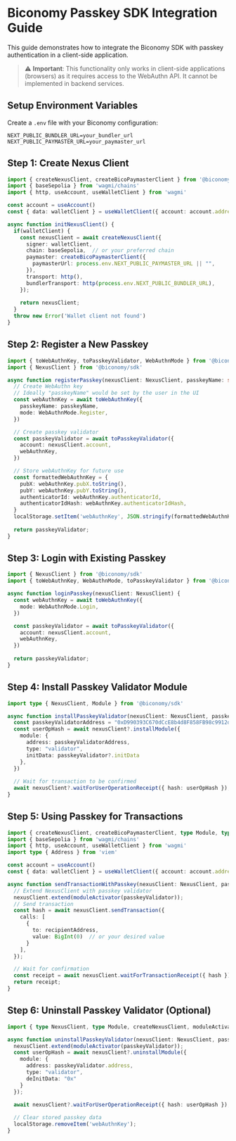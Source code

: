 # Biconomy Passkey SDK Integration Guide

This guide demonstrates how to integrate the Biconomy SDK with passkey authentication in a client-side application.

> ⚠️ **Important**: This functionality only works in client-side applications (browsers) as it requires access to the WebAuthn API. It cannot be implemented in backend services.

## Setup Environment Variables

Create a `.env` file with your Biconomy configuration:

```
NEXT_PUBLIC_BUNDLER_URL=your_bundler_url
NEXT_PUBLIC_PAYMASTER_URL=your_paymaster_url
```

## Step 1: Create Nexus Client

```typescript twoslash"
import { createNexusClient, createBicoPaymasterClient } from '@biconomy/sdk'
import { baseSepolia } from 'wagmi/chains'
import { http, useAccount, useWalletClient } from 'wagmi'

const account = useAccount()
const { data: walletClient } = useWalletClient({ account: account.address })

async function initNexusClient() {
  if(walletClient) {
    const nexusClient = await createNexusClient({
      signer: walletClient,
      chain: baseSepolia,  // or your preferred chain
      paymaster: createBicoPaymasterClient({
        paymasterUrl: process.env.NEXT_PUBLIC_PAYMASTER_URL || "",
      }),
      transport: http(),
      bundlerTransport: http(process.env.NEXT_PUBLIC_BUNDLER_URL),
    });
    
    return nexusClient;
  }
  throw new Error('Wallet client not found')
}
```

## Step 2: Register a New Passkey

```typescript twoslash
import { toWebAuthnKey, toPasskeyValidator, WebAuthnMode } from '@biconomy/passkey'
import { NexusClient } from '@biconomy/sdk'

async function registerPasskey(nexusClient: NexusClient, passkeyName: string) {
  // Create WebAuthn key
  // Ideally "passkeyName" would be set by the user in the UI
  const webAuthnKey = await toWebAuthnKey({
    passkeyName: passkeyName, 
    mode: WebAuthnMode.Register,
  })

  // Create passkey validator
  const passkeyValidator = await toPasskeyValidator({
    account: nexusClient.account,
    webAuthnKey,
  })

  // Store webAuthnKey for future use
  const formattedWebAuthnKey = {
    pubX: webAuthnKey.pubX.toString(),
    pubY: webAuthnKey.pubY.toString(),
    authenticatorId: webAuthnKey.authenticatorId,
    authenticatorIdHash: webAuthnKey.authenticatorIdHash,
  }
  localStorage.setItem('webAuthnKey', JSON.stringify(formattedWebAuthnKey));
  
  return passkeyValidator;
}
```

## Step 3: Login with Existing Passkey

```typescript twoslash
import { NexusClient } from '@biconomy/sdk'
import { toWebAuthnKey, WebAuthnMode, toPasskeyValidator } from '@biconomy/passkey'

async function loginPasskey(nexusClient: NexusClient) {
  const webAuthnKey = await toWebAuthnKey({
    mode: WebAuthnMode.Login,
  })

  const passkeyValidator = await toPasskeyValidator({
    account: nexusClient.account,
    webAuthnKey,
  })
  
  return passkeyValidator;
}
```

## Step 4: Install Passkey Validator Module

```typescript twoslash
import type { NexusClient, Module } from '@biconomy/sdk'

async function installPasskeyValidator(nexusClient: NexusClient, passkeyValidator: Module) {
  const passkeyValidatorAddress = "0xD990393C670dCcE8b4d8F858FB98c9912dBFAa06"
  const userOpHash = await nexusClient?.installModule({
    module: {
      address: passkeyValidatorAddress, 
      type: "validator",
      initData: passkeyValidator?.initData
    },
  })
  
  // Wait for transaction to be confirmed
  await nexusClient?.waitForUserOperationReceipt({ hash: userOpHash });
}
```

## Step 5: Using Passkey for Transactions

```typescript twoslash
import { createNexusClient, createBicoPaymasterClient, type Module, type NexusClient, moduleActivator } from '@biconomy/sdk'
import { baseSepolia } from 'wagmi/chains'
import { http, useAccount, useWalletClient } from 'wagmi'
import type { Address } from 'viem'

const account = useAccount()
const { data: walletClient } = useWalletClient({ account: account.address })

async function sendTransactionWithPasskey(nexusClient: NexusClient, passkeyValidator: Module, recipientAddress: Address) {
  // Extend NexusClient with passkey validator
  nexusClient.extend(moduleActivator(passkeyValidator));
  // Send transaction
  const hash = await nexusClient.sendTransaction({
    calls: [
      {
        to: recipientAddress,
        value: BigInt(0)  // or your desired value
      }
    ],
  });

  // Wait for confirmation
  const receipt = await nexusClient.waitForTransactionReceipt({ hash });
  return receipt;
}
```

## Step 6: Uninstall Passkey Validator (Optional)

```typescript twoslash
import { type NexusClient, type Module, createNexusClient, moduleActivator } from '@biconomy/sdk'

async function uninstallPasskeyValidator(nexusClient: NexusClient, passkeyValidator: Module) {
  nexusClient.extend(moduleActivator(passkeyValidator));
  const userOpHash = await nexusClient?.uninstallModule({
    module: {
      address: passkeyValidator.address,
      type: "validator",
      deInitData: "0x"
    }
  });

  await nexusClient?.waitForUserOperationReceipt({ hash: userOpHash });
  
  // Clear stored passkey data
  localStorage.removeItem('webAuthnKey');
}
```